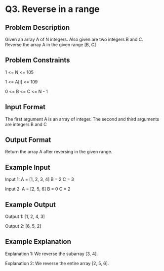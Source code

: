 # Q3. Reverse in a range

## Problem Description
Given an array A of N integers. Also given are two integers B and C. Reverse the array A in the given range [B, C]


## Problem Constraints
1 <= N <= 105

1 <= A[i] <= 109

0 <= B <= C <= N - 1


## Input Format
The first argument A is an array of integer.
The second and third arguments are integers B and C


## Output Format
Return the array A after reversing in the given range.


## Example Input
Input 1:
A = [1, 2, 3, 4]
B = 2
C = 3

Input 2:
A = [2, 5, 6]
B = 0
C = 2


## Example Output
Output 1:
[1, 2, 4, 3]

Output 2:
[6, 5, 2]


## Example Explanation
Explanation 1:
We reverse the subarray [3, 4].

Explanation 2:
We reverse the entire array [2, 5, 6].
